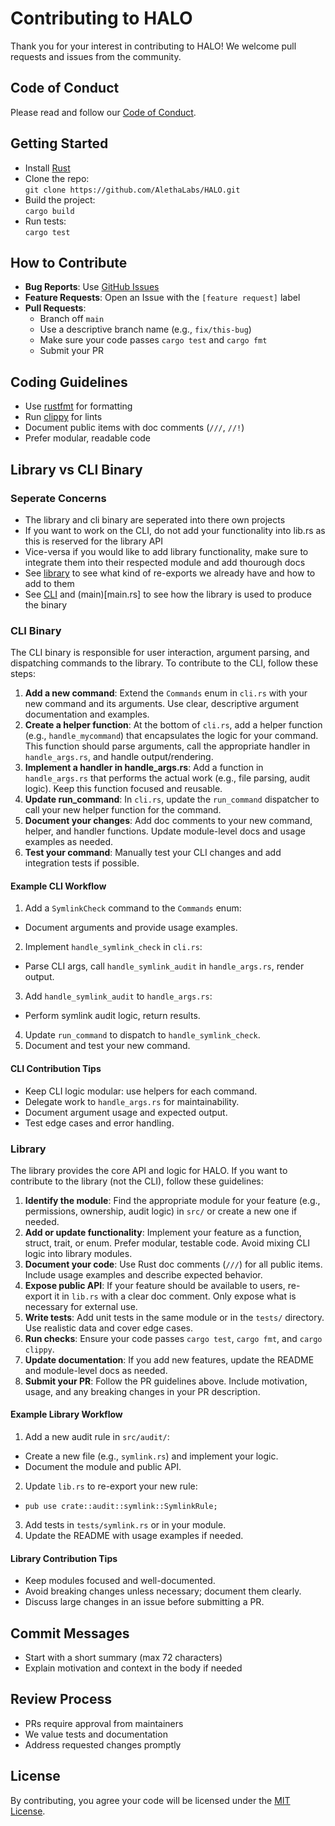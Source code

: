 # Contributing to HALO

Thank you for your interest in contributing to HALO! We welcome pull requests and issues from the community.

## Code of Conduct

Please read and follow our [Code of Conduct](.github/CODE_OF_CONDUCT.md).

## Getting Started

- Install [Rust](https://www.rust-lang.org/tools/install)
- Clone the repo:  
  `git clone https://github.com/AlethaLabs/HALO.git`
- Build the project:  
  `cargo build`
- Run tests:  
  `cargo test`

## How to Contribute

- **Bug Reports**: Use [GitHub Issues](https://github.com/AlethaLabs/HALO/issues)
- **Feature Requests**: Open an Issue with the `[feature request]` label
- **Pull Requests**:
  - Branch off `main`
  - Use a descriptive branch name (e.g., `fix/this-bug`)
  - Make sure your code passes `cargo test` and `cargo fmt`
  - Submit your PR

## Coding Guidelines

- Use [rustfmt](https://github.com/rust-lang/rustfmt) for formatting
- Run [clippy](https://github.com/rust-lang/rust-clippy) for lints
- Document public items with doc comments (`///`, `//!`)
- Prefer modular, readable code

## Library vs CLI Binary

### Seperate Concerns ###
- The library and cli binary are seperated into there own projects
- If you want to work on the CLI, do not add your functionality into lib.rs as this is reserved for the library API
- Vice-versa if you would like to add library functionality, make sure to integrate them into their respected module and add thourough docs
- See [library](lib.rs) to see what kind of re-exports we already have and how to add to them
- See [CLI](cli.rs) and (main)[main.rs] to see how the library is used to produce the binary

### CLI Binary ###

The CLI binary is responsible for user interaction, argument parsing, and dispatching commands to the library. To contribute to the CLI, follow these steps:

1. **Add a new command**: Extend the `Commands` enum in `cli.rs` with your new command and its arguments. Use clear, descriptive argument documentation and examples.
2. **Create a helper function**: At the bottom of `cli.rs`, add a helper function (e.g., `handle_mycommand`) that encapsulates the logic for your command. This function should parse arguments, call the appropriate handler in `handle_args.rs`, and handle output/rendering.
3. **Implement a handler in handle_args.rs**: Add a function in `handle_args.rs` that performs the actual work (e.g., file parsing, audit logic). Keep this function focused and reusable.
4. **Update run_command**: In `cli.rs`, update the `run_command` dispatcher to call your new helper function for the command.
5. **Document your changes**: Add doc comments to your new command, helper, and handler functions. Update module-level docs and usage examples as needed.
6. **Test your command**: Manually test your CLI changes and add integration tests if possible.

#### Example CLI Workflow

1. Add a `SymlinkCheck` command to the `Commands` enum:
  - Document arguments and provide usage examples.
2. Implement `handle_symlink_check` in `cli.rs`:
  - Parse CLI args, call `handle_symlink_audit` in `handle_args.rs`, render output.
3. Add `handle_symlink_audit` to `handle_args.rs`:
  - Perform symlink audit logic, return results.
4. Update `run_command` to dispatch to `handle_symlink_check`.
5. Document and test your new command.

#### CLI Contribution Tips

- Keep CLI logic modular: use helpers for each command.
- Delegate work to `handle_args.rs` for maintainability.
- Document argument usage and expected output.
- Test edge cases and error handling.

### Library ###
The library provides the core API and logic for HALO. If you want to contribute to the library (not the CLI), follow these guidelines:

1. **Identify the module**: Find the appropriate module for your feature (e.g., permissions, ownership, audit logic) in `src/` or create a new one if needed.
2. **Add or update functionality**: Implement your feature as a function, struct, trait, or enum. Prefer modular, testable code. Avoid mixing CLI logic into library modules.
3. **Document your code**: Use Rust doc comments (`///`) for all public items. Include usage examples and describe expected behavior.
4. **Expose public API**: If your feature should be available to users, re-export it in `lib.rs` with a clear doc comment. Only expose what is necessary for external use.
5. **Write tests**: Add unit tests in the same module or in the `tests/` directory. Use realistic data and cover edge cases.
6. **Run checks**: Ensure your code passes `cargo test`, `cargo fmt`, and `cargo clippy`.
7. **Update documentation**: If you add new features, update the README and module-level docs as needed.
8. **Submit your PR**: Follow the PR guidelines above. Include motivation, usage, and any breaking changes in your PR description.

#### Example Library Workflow

1. Add a new audit rule in `src/audit/`:
  - Create a new file (e.g., `symlink.rs`) and implement your logic.
  - Document the module and public API.
2. Update `lib.rs` to re-export your new rule:
  - `pub use crate::audit::symlink::SymlinkRule;`
3. Add tests in `tests/symlink.rs` or in your module.
4. Update the README with usage examples if needed.

#### Library Contribution Tips

- Keep modules focused and well-documented.
- Avoid breaking changes unless necessary; document them clearly.
- Discuss large changes in an issue before submitting a PR.

## Commit Messages

- Start with a short summary (max 72 characters)
- Explain motivation and context in the body if needed

## Review Process

- PRs require approval from maintainers
- We value tests and documentation
- Address requested changes promptly

## License

By contributing, you agree your code will be licensed under the [MIT License](LICENSE).